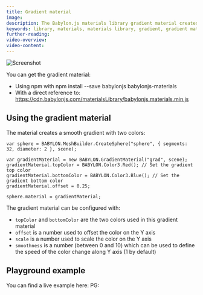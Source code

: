 ```yaml
---
title: Gradient material
image: 
description: The Babylon.js materials library gradient material creates a smooth gradient with two colors.
keywords: library, materials, materials library, gradient, gradient material
further-reading:
video-overview:
video-content:
---
```


![Screenshot](/img/extensions/materials/gradient.jpg)

You can get the gradient material:

* Using npm with npm install --save babylonjs babylonjs-materials
* With a direct reference to: https://cdn.babylonjs.com/materialsLibrary/babylonjs.materials.min.js

## Using the gradient material

The material creates a smooth gradient with two colors:

```
var sphere = BABYLON.MeshBuilder.CreateSphere("sphere", { segments: 32, diameter: 2 }, scene);

var gradientMaterial = new BABYLON.GradientMaterial("grad", scene);
gradientMaterial.topColor = BABYLON.Color3.Red(); // Set the gradient top color
gradientMaterial.bottomColor = BABYLON.Color3.Blue(); // Set the gradient bottom color
gradientMaterial.offset = 0.25;

sphere.material = gradientMaterial;
```

The gradient material can be configured with:
* `topColor` and `bottomColor` are the two colors used in this gradient material
* `offset` is a number used to offset the color on the Y axis
* `scale` is a number used to scale the color on the Y axis
* `smoothness` is a number (between 0 and 10) which can be used to define the speed of the color change along Y axis (1 by default)

## Playground example

You can find a live example here:  PG: <Playground id="#2IFRKC#63" title="Gradient Material" description="Example of gradient material"/>
